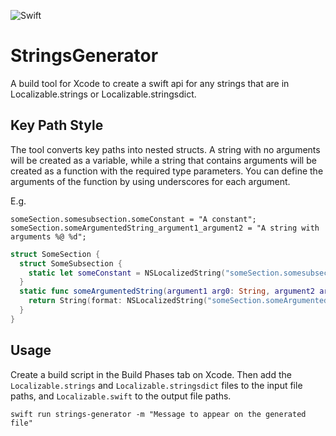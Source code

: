 ![Swift](https://github.com/richard-clements/xcode-strings-generator/workflows/Swift/badge.svg)

# StringsGenerator

A build tool for Xcode to create a swift api for any strings that are in Localizable.strings or Localizable.stringsdict.

## Key Path Style

The tool converts key paths into nested structs. A string with no arguments will be created as a variable, while a string that contains arguments will be created as a function with the required type parameters. You can define the arguments of the function by using underscores for each argument.

E.g.
```
someSection.somesubsection.someConstant = "A constant";
someSection.someArgumentedString_argument1_argument2 = "A string with arguments %@ %d";
```

```swift
struct SomeSection {
  struct SomeSubsection { 
    static let someConstant = NSLocalizedString("someSection.somesubsection.someConstant", comment: "")
  }
  static func someArgumentedString(argument1 arg0: String, argument2 arg1: Int) String {
    return String(format: NSLocalizedString("someSection.someArgumentedString_argument1_argument2", comment: ""), arg0, arg1)
  }
}
```

## Usage

Create a build script in the Build Phases tab on Xcode. Then add the `Localizable.strings` and `Localizable.stringsdict` files to the input file paths, and `Localizable.swift` to the output file paths.
```shell
swift run strings-generator -m "Message to appear on the generated file"
```
